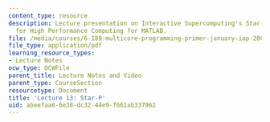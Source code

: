 ```yaml
---
content_type: resource
description: Lecture presentation on Interactive Supercomputing's Star-P Platform
  for High Performance Computing for MATLAB.
file: /media/courses/6-189-multicore-programming-primer-january-iap-2007/abeefaa66e38dc3244e9f661ab337962_lec13starp.pdf
file_type: application/pdf
learning_resource_types:
- Lecture Notes
ocw_type: OCWFile
parent_title: Lecture Notes and Video
parent_type: CourseSection
resourcetype: Document
title: 'Lecture 13: Star-P'
uid: abeefaa6-6e38-dc32-44e9-f661ab337962
---
```

